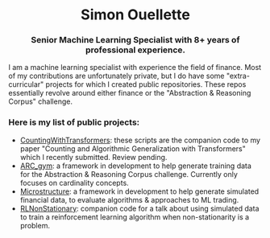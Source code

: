 
<h1 align="center">Simon Ouellette</h1>

</p>

<h3 align="center">Senior Machine Learning Specialist with 8+ years of professional experience.</h3>

I am a machine learning specialist with experience the field of finance. Most of my contributions are unfortunately private, but I do have some "extra-curricular" projects for which I created public repositories. These repos essentially revolve around either finance or the "Abstraction & Reasoning Corpus" challenge.

### Here is my list of public projects:
* [CountingWithTransformers](https://github.com/SimonOuellette35/CountingWithTransformers): these scripts are the companion code to my paper "Counting and Algorithmic Generalization with Transformers" which I recently submitted. Review pending.
* [ARC_gym](https://github.com/SimonOuellette35/ARC_gym): a framework in development to help generate training data for the Abstraction & Reasoning Corpus challenge. Currently only focuses on cardinality concepts.
* [Microstructure](https://github.com/SimonOuellette35/Microstructure): a framework in development to help generate simulated financial data, to evaluate algorithms & approaches to ML trading.
* [RLNonStationary](https://github.com/SimonOuellette35/RLNonStationary): companion code for a talk about using simulated data to train a reinforcement learning algorithm when non-stationarity is a problem.
